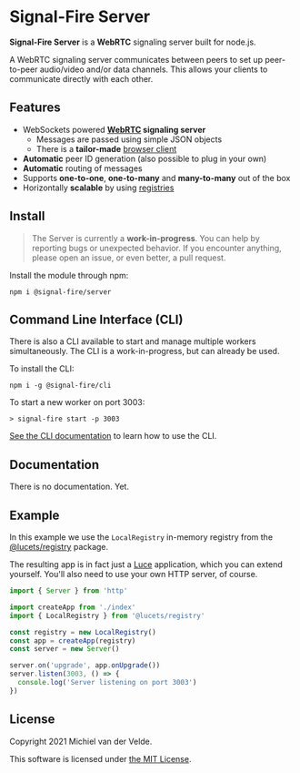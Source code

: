 # Signal-Fire Server

**Signal-Fire Server** is a **WebRTC** signaling server built for node.js.

A WebRTC signaling server communicates between peers to set up peer-to-peer
audio/video and/or data channels. This allows your clients to communicate
directly with each other.

## Features

* WebSockets powered __[WebRTC](https://en.wikipedia.org/wiki/WebRTC) signaling server__
  * Messages are passed using simple JSON objects
  * There is a __tailor-made__ [browser client](https://github.com/Signal-Fire/client)
* __Automatic__ peer ID generation (also possible to plug in your own)
* __Automatic__ routing of messages
* Supports __one-to-one__, __one-to-many__ and __many-to-many__ out of the box
* Horizontally __scalable__ by using [registries](https://github.com/lucets/registry)

## Install

> The Server is currently a __work-in-progress__. You can help
> by reporting bugs or unexpected behavior. If you encounter
> anything, please open an issue, or even better, a pull request.

Install the module through npm:

```
npm i @signal-fire/server
```

## Command Line Interface (CLI)

There is also a CLI available to start and manage multiple
workers simultaneously. The CLI is a work-in-progress,
but can already be used.

To install the CLI:

```
npm i -g @signal-fire/cli
```

To start a new worker on port 3003:

```
> signal-fire start -p 3003
```

[See the CLI documentation](https://github.com/Signal-Fire/cli)
to learn how to use the CLI.

## Documentation

There is no documentation. Yet.

## Example

In this example we use the `LocalRegistry` in-memory
registry from the [@lucets/registry](https://github.com/lucets/registry) package.

The resulting app is in fact just a [Luce](https://github.com/lucets/luce) application,
which you can extend yourself. You'll also need to
use your own HTTP server, of course.


```ts
import { Server } from 'http'

import createApp from './index'
import { LocalRegistry } from '@lucets/registry'

const registry = new LocalRegistry()
const app = createApp(registry)
const server = new Server()

server.on('upgrade', app.onUpgrade())
server.listen(3003, () => {
  console.log('Server listening on port 3003')
})

```

## License

Copyright 2021 Michiel van der Velde.

This software is licensed under [the MIT License](LICENSE).
